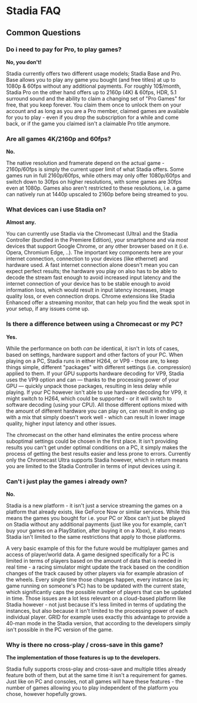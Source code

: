 # Stadia FAQ

## Common Questions

### Do i need to pay for Pro, to play games?

**No, you don't!**

Stadia currently offers two different usage models; Stadia Base and Pro. Base allows you to play any game you bought (and free titles) at up to 1080p & 60fps without any additional payments. For roughly 10$/month, Stadia Pro on the other hand offers up to 2160p (4K) & 60fps, HDR, 5.1 surround sound and the ability to claim a changing set of "Pro Games" for free, that you keep forever. You claim them once to unlock them on your account and as long as you are a Pro member, claimed games are available for you to play - even if you drop the subscription for a while and come back, or if the game you claimed isn't a claimable Pro title anymore.

### Are all games 4K/2160p and 60fps?

**No.**

The native resolution and framerate depend on the actual game - 2160p/60fps is simply the current upper limit of what Stadia offers. Some games run in full 2160p/60fps, while others may only offer 1080p/60fps and switch down to 30fps on higher resolutions, with some games are 30fps even at 1080p. Games also aren't restricted to these resolutions, i.e. a game can natively run at 1440p upscaled to 2160p before being streamed to you.

### What devices can i use Stadia on?

**Almost any.**

You can currently use Stadia via the Chromecast (Ultra) and the Stadia Controller (bundled in the Premiere Edition), your smartphone and via *most* devices that support Google Chrome, or any other browser based on it (i.e. Opera, Chromium Edge, ..). The important key components here are your internet connection, connection to your devices (like ethernet) and hardware used. A fast internet connection alone doesn't mean you can expect perfect results; the hardware you play on also has to be able to decode the stream fast enough to avoid increased input latency and the internet connection of your device has to be stable enough to avoid information loss, which would result in input latency increases, image quality loss, or even connection drops. Chrome extensions like Stadia Enhanced offer a streaming monitor, that can help you find the weak spot in your setup, if any issues come up.

### Is there a difference between using a Chromecast or my PC?

**Yes.**

While the performance on both *can be* identical, it isn't in lots of cases, based on settings, hardware support and other factors of your PC. When playing on a PC, Stadia runs in either H264, or VP9 - those are, to keep things simple, different "packages" with different settings (i.e. compression) applied to them. If your GPU supports hardware decoding for VP9, Stadia uses the VP9 option and can — thanks to the processing power of your GPU — quickly unpack those packages, resulting in less delay while playing. If your PC however isn't able to use hardware decoding for VP9, it might switch to H264, which could be supported - or it will switch to software decoding (using your CPU). All those different options mixed with the amount of different hardware you can play on, can result in ending up with a mix that simply doesn't work well - which can result in lower image quality, higher input latency and other issues.

The chromecast on the other hand eliminates the entire process where suboptimal settings could be chosen in the first place. It isn't providing results you can't get under optimal conditions on a PC, it simply makes the process of getting the best results easier and less prone to errors. Currently only the Chromecast Ultra supports Stadia however, which in return means you are limited to the Stadia Controller in terms of input devices using it.

### Can't i just play the games i already own?

**No.**

Stadia is a new platform - it isn't just a service streaming the games on a platform that already exists, like GeForce Now or similar services. While this means the games you bought for i.e. your PC or Xbox can't just be played on Stadia without any additional payments (just like you for example, can't buy your games on a PlayStation, after buying it on a Xbox), it also means Stadia isn't limited to the same restrictions that apply to those platforms.

A very basic example of this for the future would be multiplayer games and access of player/world data. A game designed specifically for a PC is limited in terms of players based on the amount of data that is needed in real time - a racing simulator might update the track based on the condition changes of the track caused by other players via for example abrasion of the wheels. Every single time those changes happen, every instance (as in; game running on someone's PC) has to be updated with the current state, which significantly caps the possible number of players that can be updated in time. Those issues are a lot less relevant on a cloud-based platform like Stadia however - not just because it's less limited in terms of updating the instances, but also because it isn't limited to the processing power of each individual player. GRID for example uses exactly this advantage to provide a 40-man mode in the Stadia version, that according to the developers simply isn't possible in the PC version of the game.

### Why is there no cross-play / cross-save in this game?

**The implementation of those features is up to the developers.**

Stadia fully supports cross-play and cross-save and multiple titles already feature both of them, but at the same time it isn't a requirement for games. Just like on PC and consoles, not all games will have these features - the number of games allowing you to play independent of the platform you chose, however hopefully grows.

